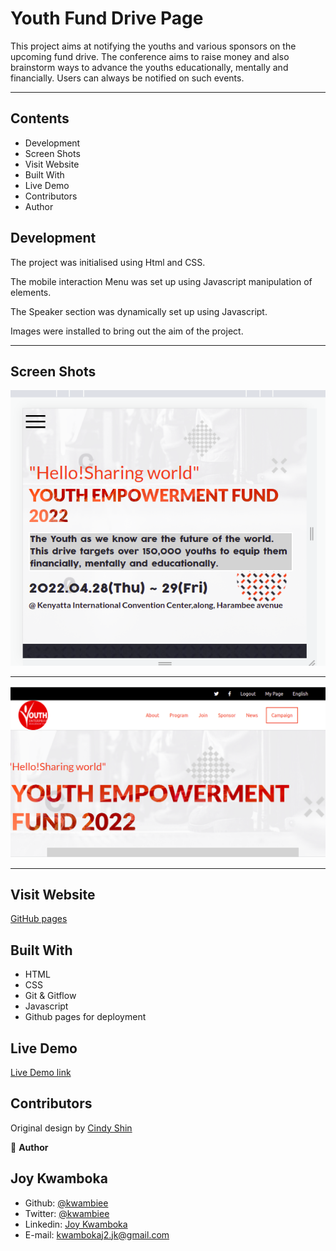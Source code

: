 # Youth Fund Drive Page

This project aims at notifying the youths and various sponsors on the upcoming fund drive. The conference aims to raise money and also brainstorm ways to advance the youths educationally, mentally and financially. Users can always be notified on such events.

<hr/>

## Contents

- Development
- Screen Shots
- Visit Website
- Built With
- Live Demo
- Contributors
- Author

## Development

The project was initialised using Html and CSS.

The mobile interaction Menu was set up using Javascript manipulation of elements.

The Speaker section was dynamically set up using Javascript.

Images were installed to bring out the aim of the project.

<hr/>

## Screen Shots

![Screen Shot](./images/Screenshot1.png)

<hr/>

![Screen Shot](./images/Screenshot2.png)

<hr/>

## Visit Website

[GitHub pages](https://kwambiee.github.io/Youth-Fund-Drive/)

## Built With

- HTML
- CSS
- Git & Gitflow
- Javascript
- Github pages for deployment

## Live Demo

[Live Demo link](https://www.loom.com/share/d3912d12f5b34ea28ee349eb21992d8d)

## Contributors

Original design by [Cindy Shin](https://www.behance.net/adagio07)

:bust_in_silhouette: **Author**

## Joy Kwamboka

- Github: [@kwambiee](https://github.com/kwambiee)
- Twitter: [@kwambiee](https://twitter.com/kwambiee)
- Linkedin: [Joy Kwamboka](https://www.linkedin.com/in/joy-kwamboka)
- E-mail: kwambokaj2.jk@gmail.com
